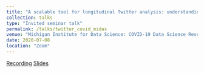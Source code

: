 ```yaml
---
title: "A scalable tool for longitudinal Twitter analysis: understanding the impact of COVID-19 on public discourse"
collection: talks
type: "Invited seminar talk"
permalink: /talks/twitter_covid_midas
venue: "Michigan Institute for Data Science: COVID-19 Data Science Research Special Webinar Series"
date: 2020-07-08
location: "Zoom"
---
```


[Recording](https://www.youtube.com/watch?v=ZD7SDRhzD1M&feature=youtu.be)
[Slides](https://ywa136.github.io/files/twitter_covdi_present_midas.pdf)
